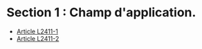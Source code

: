# Section 1 : Champ d'application.

* [Article L2411-1](./LEGIARTI000031197944.md)
* [Article L2411-2](./LEGIARTI000006902293.md)

